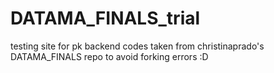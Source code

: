 # DATAMA_FINALS_trial
testing site for pk backend
codes taken from christinaprado's DATAMA_FINALS repo
to avoid forking errors :D

